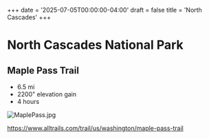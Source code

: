 +++
date = '2025-07-05T00:00:00-04:00'
draft = false
title = 'North Cascades'
+++

# North Cascades National Park

## Maple Pass Trail

* 6.5 mi
* 2200" elevation gain
* 4 hours

![MaplePass.jpg](MaplePass.jpg "View of Ann Lake")

https://www.alltrails.com/trail/us/washington/maple-pass-trail
